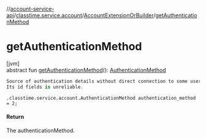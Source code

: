 //[account-service-api](../../../index.md)/[classtime.service.account](../index.md)/[AccountExtensionOrBuilder](index.md)/[getAuthenticationMethod](get-authentication-method.md)

# getAuthenticationMethod

[jvm]\
abstract fun [getAuthenticationMethod](get-authentication-method.md)(): [AuthenticationMethod](../-authentication-method/index.md)

```kotlin
Source of authentication details without direct connection to some user account.
Its id fields is unreliable.

```
`.classtime.service.account.AuthenticationMethod authentication_method = 2;`

#### Return

The authenticationMethod.
